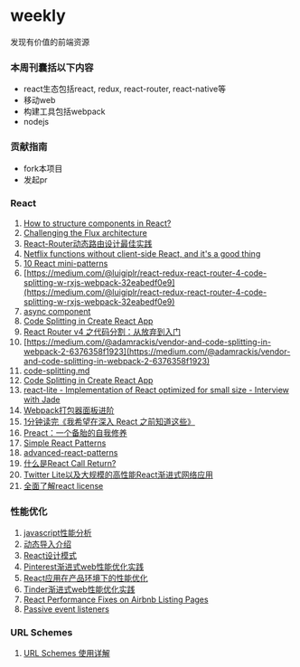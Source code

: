 # weekly
发现有价值的前端资源

### 本周刊囊括以下内容
+ react生态包括react, redux, react-router, react-native等
+ 移动web
+ 构建工具包括webpack
+ nodejs

### 贡献指南
+ fork本项目
+ 发起pr

### React
1. [How to structure components in React?](https://reallifeprogramming.com/how-to-structure-components-in-react-54fc43e71546)
2. [Challenging the Flux architecture](https://medium.com/@raul.mihaila/challenging-the-flux-architecture-2838152a0f8f)
3. [React-Router动态路由设计最佳实践](https://segmentfault.com/a/1190000011765141)
4. [Netflix functions without client-side React, and it's a good thing](https://jakearchibald.com/2017/netflix-and-react/)
5. [10 React mini-patterns](https://hackernoon.com/10-react-mini-patterns-c1da92f068c5)
6. [https://medium.com/@luigiplr/react-redux-react-router-4-code-splitting-w-rxjs-webpack-32eabedf0e9](https://medium.com/@luigiplr/react-redux-react-router-4-code-splitting-w-rxjs-webpack-32eabedf0e9)
7. [async component](https://gist.github.com/acdlite/a68433004f9d6b4cbc83b5cc3990c194)
8. [Code Splitting in Create React App](https://serverless-stack.com/chapters/code-splitting-in-create-react-app.html)
9. [React Router v4 之代码分割：从放弃到入门](http://www.wukai.me/2017/09/25/react-router-v4-code-splitting/)
10. [https://medium.com/@adamrackis/vendor-and-code-splitting-in-webpack-2-6376358f1923](https://medium.com/@adamrackis/vendor-and-code-splitting-in-webpack-2-6376358f1923)
11. [code-splitting.md](https://github.com/ReactTraining/react-router/blob/master/packages/react-router-dom/docs/guides/code-splitting.md)
12. [Code Splitting in Create React App](https://serverless-stack.com/chapters/code-splitting-in-create-react-app.html)
13. [react-lite - Implementation of React optimized for small size - Interview with Jade](https://survivejs.com/blog/react-lite-interview/)
14. [Webpack打包器面板进阶](http://web.jobbole.com/92901/)
15. [1分钟读完《我希望在深入 React 之前知道这些》](https://segmentfault.com/a/1190000011809919)
16. [Preact：一个备胎的自我修养](https://zhuanlan.zhihu.com/p/30796007)
17. [Simple React Patterns](http://lucasmreis.github.io/blog/simple-react-patterns/)
18. [advanced-react-patterns](https://github.com/leanjscom/advanced-react-patterns)
19. [什么是React Call Return?](https://zhuanlan.zhihu.com/p/30915829)
20. [Twitter Lite以及大规模的高性能React渐进式网络应用](http://blog.csdn.net/neal1991/article/details/70193602)
21. [全面了解react license](https://github.com/ihtml5/weekly/blob/master/react%20license/%E5%85%A8%E9%9D%A2%E4%BA%86%E8%A7%A3react%20license.md)
### 性能优化

1. [javascript性能分析](https://medium.com/dev-channel/the-cost-of-javascript-84009f51e99e)
2. [动态导入介绍](https://developers.google.com/web/updates/2017/11/dynamic-import)
3. [React设计模式](https://reacttraining.com/patterns/)
4. [Pinterest渐进式web性能优化实践](https://medium.com/dev-channel/a-pinterest-progressive-web-app-performance-case-study-3bd6ed2e6154)
5. [React应用在产品环境下的性能优化](http://benweizhu.github.io/blog/2017/05/12/react-redux-production-optimisation/)
6. [Tinder渐进式web性能优化实践](https://medium.com/@addyosmani/a-tinder-progressive-web-app-performance-case-study-78919d98ece0)
7. [React Performance Fixes on Airbnb Listing Pages](https://medium.com/airbnb-engineering/recent-web-performance-fixes-on-airbnb-listing-pages-6cd8d93df6f4)
8. [Passive event listeners](https://github.com/WICG/EventListenerOptions/blob/gh-pages/explainer.md#feature-detection)

### URL Schemes
1. [URL Schemes 使用详解](https://www.jianshu.com/p/d3185c70cc44)
